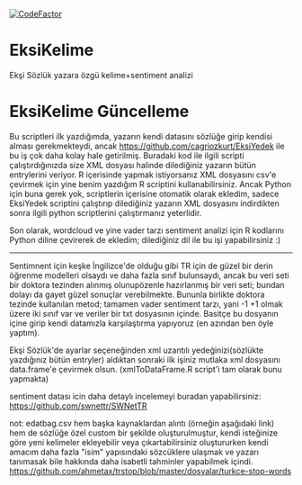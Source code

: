 [![CodeFactor](https://www.codefactor.io/repository/github/altunenes/eksikelime/badge)](https://www.codefactor.io/repository/github/altunenes/eksikelime)
# EksiKelime
Ekşi Sözlük yazara özgü kelime+sentiment analizi


# EksiKelime Güncelleme



Bu scriptleri ilk yazdığımda, yazarın kendi datasını sözlüğe girip kendisi alması gerekmekteydi, ancak https://github.com/cagriozkurt/EksiYedek ile bu iş çok daha kolay hale getirilmiş. Buradaki kod ile ilgili scripti çalıştırdığınızda size XML dosyası halinde dilediğiniz yazarın bütün entrylerini veriyor. R içerisinde yapmak istiyorsanız XML dosyasını csv'e çevirmek için yine benim yazdığım R scriptini kullanabilirsiniz. Ancak Python için buna gerek yok, scriptlerin içerisine otomatik olarak ekledim, sadece EksiYedek scriptini çalıştırıp dilediğiniz yazarın XML dosyasını indirdikten sonra ilgili python scriptlerini çalıştırmanız yeterlidir. 

Son olarak, wordcloud ve yine vader tarzı sentiment analizi için R kodlarını Python diline çevirerek de ekledim; dilediğiniz dil ile bu işi yapabilirsiniz :)



-----------------------------


Sentimnent için keşke İngilizce'de olduğu gibi TR için de güzel bir derin öğrenme modelleri olsaydı ve daha fazla sınıf bulunsaydı, ancak bu veri seti bir doktora tezinden alınmış olunupözenle hazırlanmış bir veri seti; bundan dolayı da gayet güzel sonuçlar verebilmekte. Bununla birlikte doktora tezinde kullanılan metod; tamamen vader sentiment tarzı, yani -1 +1 olmak üzere iki sınıf var ve veriler bir txt dosyasının içinde. Basitçe bu dosyanın içine girip kendi datamızla karşılaştırma yapıyoruz (en azından ben öyle yaptım).

Ekşi Sözlük'de ayarlar seçeneğinden xml uzantılı yedeğinizi(sözlükte yazdığınız bütün entryler) aldıktan sonraki ilk işiniz mutlaka xml dosyasını data.frame'e çevirmek olsun. (xmlToDataFrame.R script'i tam olarak bunu yapmakta) 


sentiment datası icin daha detaylı incelemeyi buradan yapabilirsiniz: https://github.com/swnettr/SWNetTR



not: edatbag.csv hem başka kaynaklardan alıntı (örneğin aşağıdaki link) hem de sözlüğe özel custom bir şekilde oluşturulmuştur, kendi isteğinize göre yeni kelimeler ekleyebilir veya çıkartabilirsiniz oluştururken kendi amacım daha fazla "isim" yapısındaki sözcüklere ulaşmak ve yazarı tanımasak bile hakkında daha isabetli tahminler yapabilmek içindi.
https://github.com/ahmetax/trstop/blob/master/dosyalar/turkce-stop-words
